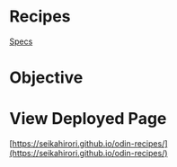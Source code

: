 # Recipes

[Specs](https://www.theodinproject.com/lessons/foundations-recipes)

# Objective

# View Deployed Page
[https://seikahirori.github.io/odin-recipes/](https://seikahirori.github.io/odin-recipes/)
